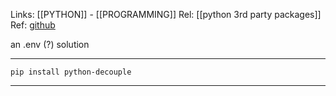 Links: [[PYTHON]] - [[PROGRAMMING]]
Rel: [[python 3rd party packages]]
Ref: [github](https://github.com/henriquebastos/python-decouple/)

an .env (?) solution

--- 

```pip install python-decouple```

--- 


